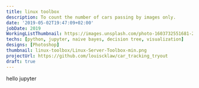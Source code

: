 ```yaml
---
title: linux toolbox
description: To count the number of cars passing by images only.
date: '2019-05-02T19:47:09+02:00'
jobDate: 2019
WorkingListThumbnail: https://images.unsplash.com/photo-1603732551681-2e91159b9dc2?ixlib=rb-4.0.3&ixid=MnwxMjA3fDB8MHxwaG90by1wYWdlfHx8fGVufDB8fHx8
techs: [python, jupyter, naive bayes, decision tree, visualization]
designs: [Photoshop]
thumbnail: linux-toolbox/Linux-Server-Toolbox-min.png
projectUrl: https://github.com/louiscklaw/car_tracking_tryout
draft: true
---
```


hello jupyter
